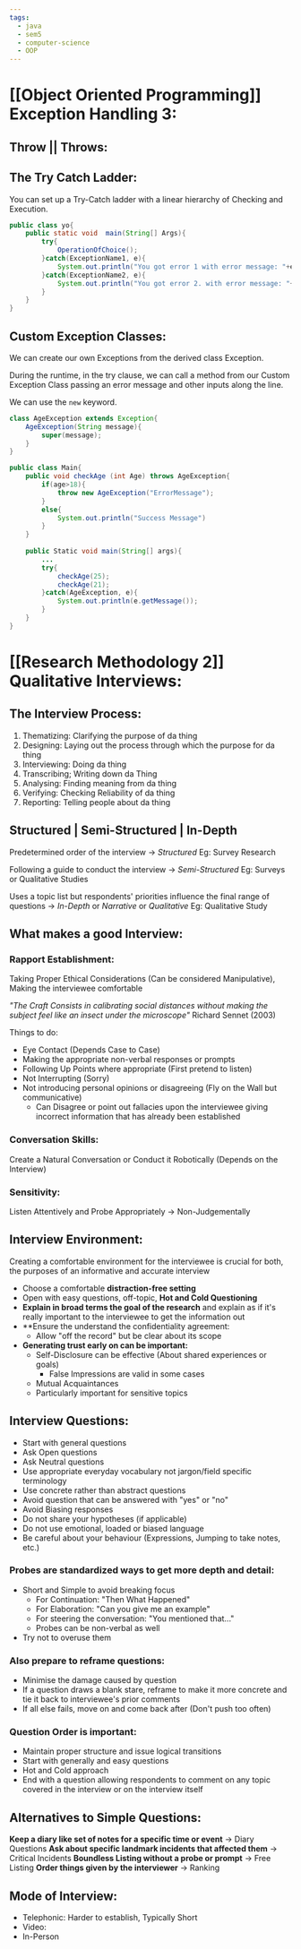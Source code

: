 ```yaml
---
tags:
  - java
  - sem5
  - computer-science
  - OOP
---
```

# [[Object Oriented Programming]] Exception Handling 3:

## Throw || Throws:


## The Try Catch Ladder:

You can set up a Try-Catch ladder with a linear hierarchy of Checking and Execution.

```java
public class yo{
	public static void  main(String[] Args){
		try{
			OperationOfChoice();
		}catch(ExceptionName1, e){
			System.out.println("You got error 1 with error message: "+e);
		}catch(ExceptionName2, e){
			System.out.println("You got error 2. with error message: "+e);
		}
	}
}
```

## Custom Exception Classes:

We can create our own Exceptions from the derived class Exception.

During the runtime, in the try clause, we can call a method from our Custom Exception Class passing an error message and other inputs along the line.

We can use the `new` keyword.

```java
class AgeException extends Exception{
	AgeException(String message){
		super(message);
	}
}

public class Main{
	public void checkAge (int Age) throws AgeException{
		if(age>18){
			throw new AgeException("ErrorMessage");
		}
		else{
			System.out.println("Success Message")
		}
	}
	
	public Static void main(String[] args){
		...
		try{
			checkAge(25);
			checkAge(21);
		}catch(AgeException, e){
			System.out.println(e.getMessage());
		}
	}
}
```

# [[Research Methodology 2]] Qualitative Interviews:

## The Interview Process:
1. Thematizing: Clarifying the purpose of da thing
2. Designing: Laying out the process through which the purpose for da thing
3. Interviewing: Doing da thing
4. Transcribing; Writing down da Thing
5. Analysing: Finding meaning from da thing
6. Verifying: Checking Reliability of da thing
7. Reporting: Telling people about da thing

## Structured | Semi-Structured | In-Depth 

Predetermined order of the interview -> _Structured_
Eg: Survey Research

Following a guide to conduct the interview -> _Semi-Structured_
Eg: Surveys or Qualitative Studies

Uses a topic list but respondents' priorities influence the final range of questions -> _In-Depth_ or _Narrative_ or _Qualitative_
Eg: Qualitative Study

## What makes a good Interview:

### Rapport Establishment: 
Taking Proper Ethical Considerations (Can be considered Manipulative), Making the interviewee comfortable 

*"The Craft Consists in calibrating social distances without making the subject feel like an insect under the microscope"* Richard Sennet (2003)

Things to do:
- Eye Contact (Depends Case to Case)
- Making the appropriate non-verbal responses or prompts
- Following Up Points where appropriate (First pretend to listen)
- Not Interrupting (Sorry)
- Not introducing personal opinions or disagreeing (Fly on the Wall but communicative)
	- Can Disagree or point out fallacies upon the interviewee giving incorrect information that has already been established

### Conversation Skills: 
Create a Natural Conversation or Conduct it Robotically (Depends on the Interview) 
### Sensitivity:
Listen Attentively and Probe Appropriately -> Non-Judgementally

## Interview Environment:
Creating a comfortable environment for the interviewee is crucial for both, the purposes of an informative and accurate interview

- Choose a comfortable **distraction-free setting**
- Open with easy questions, off-topic, **Hot and Cold Questioning**
- **Explain in broad terms the goal of the research** and explain as if it's really important to the interviewee to get the information out
- **Ensure the understand the confidentiality agreement:
	- Allow "off the record" but be clear about its scope
- **Generating trust early on can be important:**
	- Self-Disclosure can be effective (About shared experiences or goals)
		- False Impressions are valid in some cases
	- Mutual Acquaintances 
	- Particularly important for sensitive topics

## Interview Questions:
- Start with general questions
- Ask Open questions
- Ask Neutral questions
- Use appropriate everyday vocabulary not jargon/field specific terminology
- Use concrete rather than abstract questions
- Avoid question that can be answered with "yes" or "no"
- Avoid Biasing responses
- Do not share your hypotheses (if applicable)
- Do not use emotional, loaded or biased language
- Be careful about your behaviour (Expressions, Jumping to take notes, etc.)

### Probes are standardized ways to get more depth and detail:
- Short and Simple to avoid breaking focus
	- For Continuation: "Then What Happened"
	- For Elaboration: "Can you give me an example"
	- For steering the conversation: "You mentioned that..."
	- Probes can be non-verbal as well 
- Try not to overuse them

### Also prepare to reframe questions:
- Minimise the damage caused by question
- If a question draws a blank stare, reframe to make it more concrete and tie it back to interviewee's prior comments
- If all else fails, move on and come back after (Don't push too often)

### Question Order is important:
- Maintain proper structure and issue logical transitions
- Start with generally and easy questions
- Hot and Cold approach
- End with a question allowing respondents to comment on any topic covered in the interview or on the interview itself

## Alternatives to Simple Questions:

**Keep a diary like set of notes for a specific time or event** -> Diary Questions
**Ask about specific landmark incidents that affected them** -> Critical Incidents
**Boundless Listing without a probe or prompt** -> Free Listing
**Order things given by the interviewer** -> Ranking

## Mode of Interview:
- Telephonic: Harder to establish, Typically Short
- Video:
- In-Person